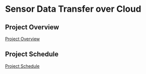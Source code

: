 # Sensor Data Transfer over Cloud

## Project Overview

[Project Overview](https://github.com/cu-ecen-aeld/final-project-dhirajbennadi/wiki/Project-Overview)

## Project Schedule
[Project Schedule](https://github.com/cu-ecen-aeld/final-project-dhirajbennadi/wiki/Project-Schedule)

